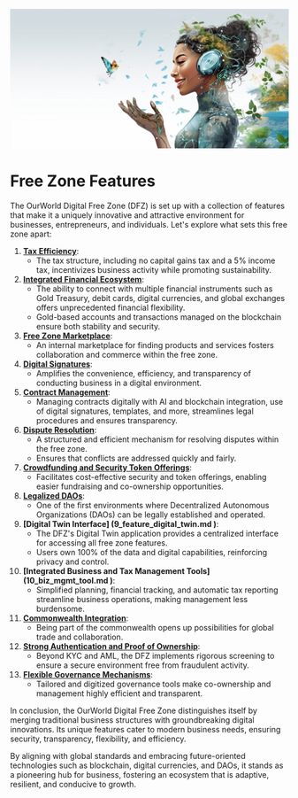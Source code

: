 ![](img/features.png)

# Free Zone Features

The OurWorld Digital Free Zone (DFZ) is set up with a collection of features that make it a uniquely innovative and attractive environment for businesses, entrepreneurs, and individuals. Let's explore what sets this free zone apart:


1. **[Tax Efficiency](1_tax_efficiency.md )**:
   * The tax structure, including no capital gains tax and a 5% income tax, incentivizes business activity while promoting sustainability.
1. **[Integrated Financial Ecosystem](2_financial_system.md )**:
   * The ability to connect with multiple financial instruments such as Gold Treasury, debit cards, digital currencies, and global exchanges offers unprecedented financial flexibility.
   * Gold-based accounts and transactions managed on the blockchain ensure both stability and security.
1. **[Free Zone Marketplace](3_directory.md )**:
   * An internal marketplace for finding products and services fosters collaboration and commerce within the free zone.
1. **[Digital Signatures](4_digital_signatures.md)**:
   *  Amplifies the convenience, efficiency, and transparency of conducting business in a digital environment.
1. **[Contract Management](5_contract_mgmt.md)**:
   * Managing contracts digitally with AI and blockchain integration, use of digital signatures, templates, and more, streamlines legal procedures and ensures transparency.
1. **[Dispute Resolution](6_dispute_resolution.md)**:
   * A structured and efficient mechanism for resolving disputes within the free zone.
   * Ensures that conflicts are addressed quickly and fairly.
1. **[Crowdfunding and Security Token Offerings](7_security_token_offerings.md )**:
   * Facilitates cost-effective security and token offerings, enabling easier fundraising and co-ownership opportunities.
1. **[Legalized DAOs](8_legal_dao.md)**:
    * One of the first environments where Decentralized Autonomous Organizations (DAOs) can be legally established and operated.
1. **[Digital Twin Interface] (9_feature_digital_twin.md )**:
   * The DFZ's Digital Twin application provides a centralized interface for accessing all free zone features.
   * Users own 100% of the data and digital capabilities, reinforcing privacy and control.
1. **[Integrated Business and Tax Management Tools] (10_biz_mgmt_tool.md )**:
   * Simplified planning, financial tracking, and automatic tax reporting streamline business operations, making management less burdensome.
1. **[Commonwealth Integration](11_common_wealth.md)**:
    * Being part of the commonwealth opens up possibilities for global trade and collaboration.
1. **[Strong Authentication and Proof of Ownership](12_beyond_kyc.md)**:
    * Beyond KYC and AML, the DFZ implements rigorous screening to ensure a secure environment free from fraudulent activity.
1. **[Flexible Governance Mechanisms](13_governance.md)**:
    * Tailored and digitized governance tools make co-ownership and management highly efficient and transparent.   

In conclusion, the OurWorld Digital Free Zone distinguishes itself by merging traditional business structures with groundbreaking digital innovations. Its unique features cater to modern business needs, ensuring security, transparency, flexibility, and efficiency. 

By aligning with global standards and embracing future-oriented technologies such as blockchain, digital currencies, and DAOs, it stands as a pioneering hub for business, fostering an ecosystem that is adaptive, resilient, and conducive to growth.

